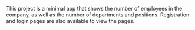 This project is a minimal app that shows the number of employees in the company, as well as the number of departments and positions. Registration and login pages are also available to view the pages.
